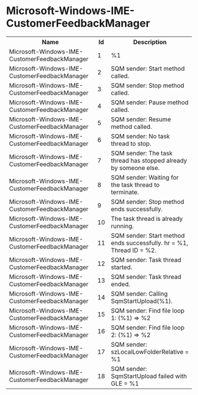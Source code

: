 # Microsoft-Windows-IME-CustomerFeedbackManager

<table>
<colgroup><col/><col/><col/></colgroup>
<tr><th>Name</th><th>Id</th><th>Description</th></tr>
<tr><td>Microsoft-Windows-IME-CustomerFeedbackManager</td><td>1</td><td>%1</td></tr>
<tr><td>Microsoft-Windows-IME-CustomerFeedbackManager</td><td>2</td><td>SQM sender: Start method called.</td></tr>
<tr><td>Microsoft-Windows-IME-CustomerFeedbackManager</td><td>3</td><td>SQM sender: Stop method called.</td></tr>
<tr><td>Microsoft-Windows-IME-CustomerFeedbackManager</td><td>4</td><td>SQM sender: Pause method called.</td></tr>
<tr><td>Microsoft-Windows-IME-CustomerFeedbackManager</td><td>5</td><td>SQM sender: Resume method called.</td></tr>
<tr><td>Microsoft-Windows-IME-CustomerFeedbackManager</td><td>6</td><td>SQM sender: No task thread to stop.</td></tr>
<tr><td>Microsoft-Windows-IME-CustomerFeedbackManager</td><td>7</td><td>SQM sender: The task thread has stopped already by someone else.</td></tr>
<tr><td>Microsoft-Windows-IME-CustomerFeedbackManager</td><td>8</td><td>SQM sender: Waiting for the task thread to terminate.</td></tr>
<tr><td>Microsoft-Windows-IME-CustomerFeedbackManager</td><td>9</td><td>SQM sender: Stop method ends successfully.</td></tr>
<tr><td>Microsoft-Windows-IME-CustomerFeedbackManager</td><td>10</td><td>The task thread is already running.</td></tr>
<tr><td>Microsoft-Windows-IME-CustomerFeedbackManager</td><td>11</td><td>SQM sender: Start method ends successfully. hr = %1, Thread ID = %2.</td></tr>
<tr><td>Microsoft-Windows-IME-CustomerFeedbackManager</td><td>12</td><td>SQM sender: Task thread started.</td></tr>
<tr><td>Microsoft-Windows-IME-CustomerFeedbackManager</td><td>13</td><td>SQM sender: Task thread ended.</td></tr>
<tr><td>Microsoft-Windows-IME-CustomerFeedbackManager</td><td>14</td><td>SQM sender: Calling SqmStartUpload(%1).</td></tr>
<tr><td>Microsoft-Windows-IME-CustomerFeedbackManager</td><td>15</td><td>SQM sender: Find file loop 1: (%1) =&gt; %2</td></tr>
<tr><td>Microsoft-Windows-IME-CustomerFeedbackManager</td><td>16</td><td>SQM sender: Find file loop 2: (%1) =&gt; %2</td></tr>
<tr><td>Microsoft-Windows-IME-CustomerFeedbackManager</td><td>17</td><td>SQM sender: szLocalLowFolderRelative = %1</td></tr>
<tr><td>Microsoft-Windows-IME-CustomerFeedbackManager</td><td>18</td><td>SQM sender: SqmStartUpload failed with GLE = %1</td></tr>
</table>
